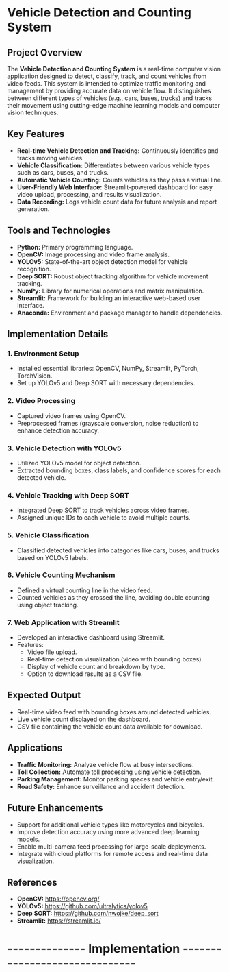# Vehicle Detection and Counting System

## Project Overview
The **Vehicle Detection and Counting System** is a real-time computer vision application designed to detect, classify, track, and count vehicles from video feeds. This system is intended to optimize traffic monitoring and management by providing accurate data on vehicle flow. It distinguishes between different types of vehicles (e.g., cars, buses, trucks) and tracks their movement using cutting-edge machine learning models and computer vision techniques.

## Key Features
- **Real-time Vehicle Detection and Tracking:** Continuously identifies and tracks moving vehicles.
- **Vehicle Classification:** Differentiates between various vehicle types such as cars, buses, and trucks.
- **Automatic Vehicle Counting:** Counts vehicles as they pass a virtual line.
- **User-Friendly Web Interface:** Streamlit-powered dashboard for easy video upload, processing, and results visualization.
- **Data Recording:** Logs vehicle count data for future analysis and report generation.

## Tools and Technologies
- **Python:** Primary programming language.
- **OpenCV:** Image processing and video frame analysis.
- **YOLOv5:** State-of-the-art object detection model for vehicle recognition.
- **Deep SORT:** Robust object tracking algorithm for vehicle movement tracking.
- **NumPy:** Library for numerical operations and matrix manipulation.
- **Streamlit:** Framework for building an interactive web-based user interface.
- **Anaconda:** Environment and package manager to handle dependencies.

## Implementation Details
### 1. Environment Setup
- Installed essential libraries: OpenCV, NumPy, Streamlit, PyTorch, TorchVision.
- Set up YOLOv5 and Deep SORT with necessary dependencies.

### 2. Video Processing
- Captured video frames using OpenCV.
- Preprocessed frames (grayscale conversion, noise reduction) to enhance detection accuracy.

### 3. Vehicle Detection with YOLOv5
- Utilized YOLOv5 model for object detection.
- Extracted bounding boxes, class labels, and confidence scores for each detected vehicle.

### 4. Vehicle Tracking with Deep SORT
- Integrated Deep SORT to track vehicles across video frames.
- Assigned unique IDs to each vehicle to avoid multiple counts.

### 5. Vehicle Classification
- Classified detected vehicles into categories like cars, buses, and trucks based on YOLOv5 labels.

### 6. Vehicle Counting Mechanism
- Defined a virtual counting line in the video feed.
- Counted vehicles as they crossed the line, avoiding double counting using object tracking.

### 7. Web Application with Streamlit
- Developed an interactive dashboard using Streamlit.
- Features:
  - Video file upload.
  - Real-time detection visualization (video with bounding boxes).
  - Display of vehicle count and breakdown by type.
  - Option to download results as a CSV file.



## Expected Output
- Real-time video feed with bounding boxes around detected vehicles.
- Live vehicle count displayed on the dashboard.
- CSV file containing the vehicle count data available for download.

## Applications
- **Traffic Monitoring:** Analyze vehicle flow at busy intersections.
- **Toll Collection:** Automate toll processing using vehicle detection.
- **Parking Management:** Monitor parking spaces and vehicle entry/exit.
- **Road Safety:** Enhance surveillance and accident detection.

## Future Enhancements
- Support for additional vehicle types like motorcycles and bicycles.
- Improve detection accuracy using more advanced deep learning models.
- Enable multi-camera feed processing for large-scale deployments.
- Integrate with cloud platforms for remote access and real-time data visualization.


## References
- **OpenCV:** https://opencv.org/
- **YOLOv5:** https://github.com/ultralytics/yolov5
- **Deep SORT:** https://github.com/nwojke/deep_sort
- **Streamlit:** https://streamlit.io/







# -------------- Implementation ------------------------------











